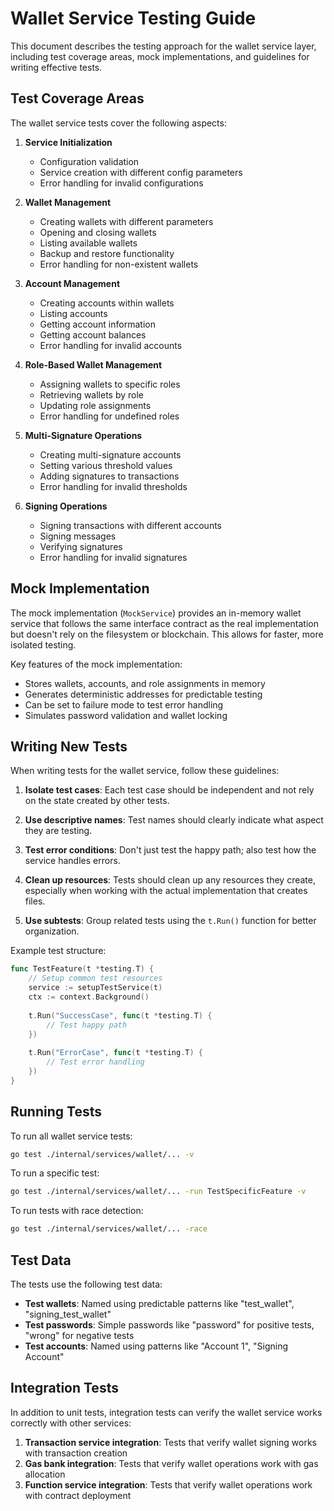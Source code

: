 # Wallet Service Testing Guide

This document describes the testing approach for the wallet service layer, including test coverage areas, mock implementations, and guidelines for writing effective tests.

## Test Coverage Areas

The wallet service tests cover the following aspects:

1. **Service Initialization**
   - Configuration validation
   - Service creation with different config parameters
   - Error handling for invalid configurations

2. **Wallet Management**
   - Creating wallets with different parameters
   - Opening and closing wallets
   - Listing available wallets
   - Backup and restore functionality
   - Error handling for non-existent wallets

3. **Account Management**
   - Creating accounts within wallets
   - Listing accounts
   - Getting account information
   - Getting account balances
   - Error handling for invalid accounts

4. **Role-Based Wallet Management**
   - Assigning wallets to specific roles
   - Retrieving wallets by role
   - Updating role assignments
   - Error handling for undefined roles

5. **Multi-Signature Operations**
   - Creating multi-signature accounts
   - Setting various threshold values
   - Adding signatures to transactions
   - Error handling for invalid thresholds

6. **Signing Operations**
   - Signing transactions with different accounts
   - Signing messages
   - Verifying signatures
   - Error handling for invalid signatures

## Mock Implementation

The mock implementation (`MockService`) provides an in-memory wallet service that follows the same interface contract as the real implementation but doesn't rely on the filesystem or blockchain. This allows for faster, more isolated testing.

Key features of the mock implementation:

- Stores wallets, accounts, and role assignments in memory
- Generates deterministic addresses for predictable testing
- Can be set to failure mode to test error handling
- Simulates password validation and wallet locking

## Writing New Tests

When writing tests for the wallet service, follow these guidelines:

1. **Isolate test cases**: Each test case should be independent and not rely on the state created by other tests.

2. **Use descriptive names**: Test names should clearly indicate what aspect they are testing.

3. **Test error conditions**: Don't just test the happy path; also test how the service handles errors.

4. **Clean up resources**: Tests should clean up any resources they create, especially when working with the actual implementation that creates files.

5. **Use subtests**: Group related tests using the `t.Run()` function for better organization.

Example test structure:

```go
func TestFeature(t *testing.T) {
    // Setup common test resources
    service := setupTestService(t)
    ctx := context.Background()
    
    t.Run("SuccessCase", func(t *testing.T) {
        // Test happy path
    })
    
    t.Run("ErrorCase", func(t *testing.T) {
        // Test error handling
    })
}
```

## Running Tests

To run all wallet service tests:

```bash
go test ./internal/services/wallet/... -v
```

To run a specific test:

```bash
go test ./internal/services/wallet/... -run TestSpecificFeature -v
```

To run tests with race detection:

```bash
go test ./internal/services/wallet/... -race
```

## Test Data

The tests use the following test data:

- **Test wallets**: Named using predictable patterns like "test_wallet", "signing_test_wallet"
- **Test passwords**: Simple passwords like "password" for positive tests, "wrong" for negative tests
- **Test accounts**: Named using patterns like "Account 1", "Signing Account"

## Integration Tests

In addition to unit tests, integration tests can verify the wallet service works correctly with other services:

1. **Transaction service integration**: Tests that verify wallet signing works with transaction creation
2. **Gas bank integration**: Tests that verify wallet operations work with gas allocation
3. **Function service integration**: Tests that verify wallet operations work with contract deployment 